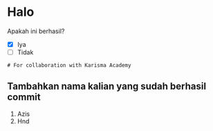 # Halo

Apakah ini berhasil? <br>
- [x] Iya
- [ ] Tidak

```
# For collaboration with Karisma Academy
```

## Tambahkan nama kalian yang sudah berhasil commit
1. Azis <br>
2. Hnd <br>